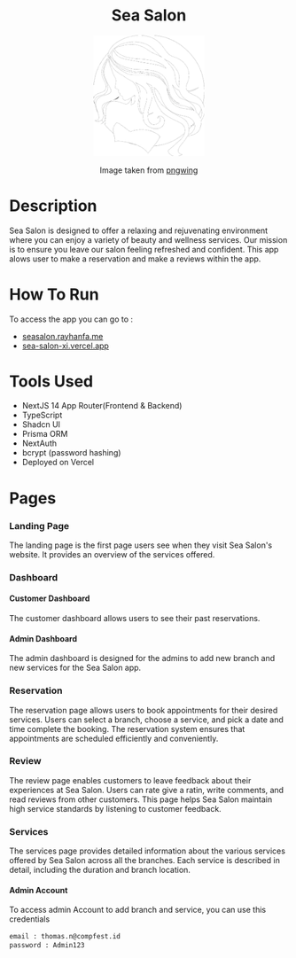 <h1 align="center">Sea Salon</h1>
<p align="center"><img src= "/public/invert-hero.png" width=200 ></p>
<p align="center">Image taken from <a href="https://www.pngwing.com/en/free-png-ztpkv">pngwing</a></p></p>

# Description
Sea Salon is designed to offer a relaxing and rejuvenating environment where you can enjoy a variety of beauty and wellness services. Our mission is to ensure you leave our salon feeling refreshed and confident. This app alows user to make a reservation and make a reviews within the app.

# How To Run
To access the app you can go to :
- [seasalon.rayhanfa.me](https://seasalon.rayhanfa.me/)
- [sea-salon-xi.vercel.app](https://sea-salon-xi.vercel.app/)

# Tools Used
- NextJS 14 App Router(Frontend & Backend)
- TypeScript
- Shadcn UI
- Prisma ORM
- NextAuth
- bcrypt (password hashing)
- Deployed on Vercel

# Pages

### Landing Page

The landing page is the first page users see when they visit Sea Salon's website. It provides an overview of the services offered.

### Dashboard

#### Customer Dashboard

The customer dashboard allows users to see their past reservations.

#### Admin Dashboard

The admin dashboard is designed for the admins to add new branch and new services for the Sea Salon app.

### Reservation

The reservation page allows users to book appointments for their desired services. Users can select a branch, choose a service, and pick a date and time complete the booking. The reservation system ensures that appointments are scheduled efficiently and conveniently.

### Review

The review page enables customers to leave feedback about their experiences at Sea Salon. Users can rate give a ratin, write comments, and read reviews from other customers. This page helps Sea Salon maintain high service standards by listening to customer feedback.

### Services

The services page provides detailed information about the various services offered by Sea Salon across all the branches. Each service is described in detail, including the duration and branch location.

#### Admin Account
To access admin Account to add branch and service, you can use this credentials
```
email : thomas.n@compfest.id
password : Admin123
```

